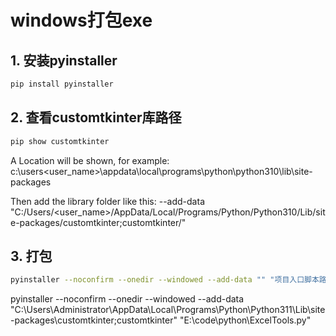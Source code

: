 
# windows打包exe

## 1. 安装pyinstaller
```bash
pip install pyinstaller
```

## 2. 查看customtkinter库路径
```bash
pip show customtkinter
```
A Location will be shown, for example: c:\users\<user_name>\appdata\local\programs\python\python310\lib\site-packages

Then add the library folder like this: --add-data "C:/Users/<user_name>/AppData/Local/Programs/Python/Python310/Lib/site-packages/customtkinter;customtkinter/"

## 3. 打包
```bash
pyinstaller --noconfirm --onedir --windowed --add-data "" "项目入口脚本路径"
```


pyinstaller --noconfirm --onedir --windowed --add-data "C:\Users\Administrator\AppData\Local\Programs\Python\Python311\Lib\site-packages\customtkinter;customtkinter\" "E:\code\python\ExcelTools.py"